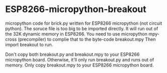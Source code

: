 # ESP8266-micropython-breakout
micropython code for brick.py written for ESP8266 micropython (not circuit python).
The soruce file is too big to be imported directly. It will run out of the 32K dynamic memory in ESP8266.
You need to use micropython mpy-cross (precompiler) to complie that to the byte-code breakout.mpy
Then import breakout to run.

Don't copy both breakout.py and breakout.mpy to your ESP8266 micropython board.
Otherwise, it'll only run breakout.py and runs out of memory.
Only copy breakout.mpy to your ESP8266 micropython board.
